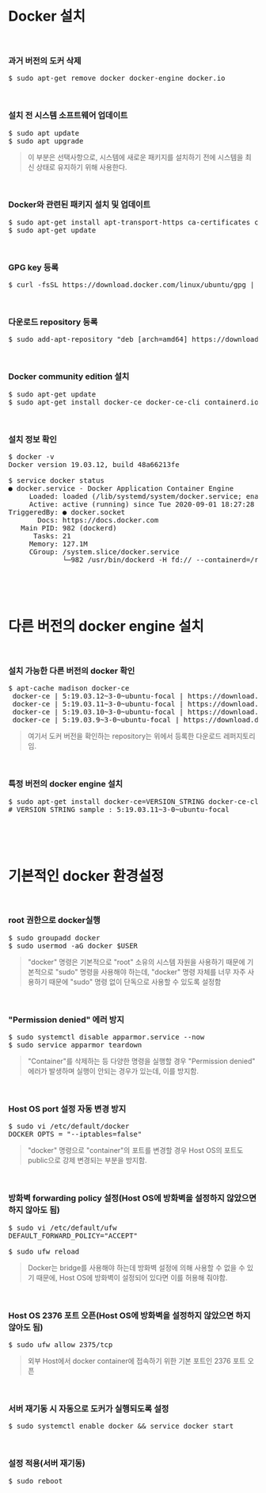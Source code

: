 # Docker 설치
</br>

### 과거 버전의 도커 삭제
<pre>$ sudo apt-get remove docker docker-engine docker.io</pre>
</br>

### 설치 전 시스템 소프트웨어 업데이트
<pre>$ sudo apt update
$ sudo apt upgrade</pre>
> 이 부분은 선택사항으로, 시스템에 새로운 패키지를 설치하기 전에 시스템을 최신 상태로 유지하기 위해 사용한다.
</br>

### Docker와 관련된 패키지 설치 및 업데이트
<pre>$ sudo apt-get install apt-transport-https ca-certificates curl gnupg-agent software-properties-common
$ sudo apt-get update</pre>
</br>

### GPG key 등록
<pre>$ curl -fsSL https://download.docker.com/linux/ubuntu/gpg | sudo apt-key add - </pre>
</br>

### 다운로드 repository 등록
<pre>$ sudo add-apt-repository "deb [arch=amd64] https://download.docker.com/linux/ubuntu $(lsb_release -cs) stable"</pre>
</br>

### Docker community edition 설치
<pre>$ sudo apt-get update
$ sudo apt-get install docker-ce docker-ce-cli containerd.io</pre>
</br>

### 설치 정보 확인
<pre>$ docker -v
Docker version 19.03.12, build 48a66213fe

$ service docker status
● docker.service - Docker Application Container Engine
     Loaded: loaded (/lib/systemd/system/docker.service; enabled; vendor preset: enabled)
     Active: active (running) since Tue 2020-09-01 18:27:28 KST; 1h 39min ago
TriggeredBy: ● docker.socket
       Docs: https://docs.docker.com
   Main PID: 982 (dockerd)
      Tasks: 21
     Memory: 127.1M
     CGroup: /system.slice/docker.service
             └─982 /usr/bin/dockerd -H fd:// --containerd=/run/containerd/containerd.sock</pre>
</br></br></br>


# 다른 버전의 docker engine 설치
</br>

### 설치 가능한 다른 버전의 docker 확인
<pre>$ apt-cache madison docker-ce
 docker-ce | 5:19.03.12~3-0~ubuntu-focal | https://download.docker.com/linux/ubuntu focal/stable amd64 Packages
 docker-ce | 5:19.03.11~3-0~ubuntu-focal | https://download.docker.com/linux/ubuntu focal/stable amd64 Packages
 docker-ce | 5:19.03.10~3-0~ubuntu-focal | https://download.docker.com/linux/ubuntu focal/stable amd64 Packages
 docker-ce | 5:19.03.9~3-0~ubuntu-focal | https://download.docker.com/linux/ubuntu focal/stable amd64 Packages</pre>
> 여기서 도커 버전을 확인하는 repository는 위에서 등록한 다운로드 레퍼지토리임.
</br>

### 특정 버전의 docker engine 설치
<pre>$ sudo apt-get install docker-ce=VERSION_STRING docker-ce-cli=VERSION_STRING containerd.io
# VERSION_STRING sample : 5:19.03.11~3-0~ubuntu-focal</pre>
</br></br></br>


# 기본적인 docker 환경설정
</br>

### root 권한으로 docker실행
<pre>$ sudo groupadd docker
$ sudo usermod -aG docker $USER</pre>
> "docker" 명령은 기본적으로 "root" 소유의 시스템 자원을 사용하기 때문에 기본적으로 "sudo" 명령을 사용해야 하는데, 
"docker" 명령 자체를 너무 자주 사용하기 때문에 "sudo" 명령 없이 단독으로 사용할 수 있도록 설정함
</br>

### "Permission denied" 에러 방지
<pre>$ sudo systemctl disable apparmor.service --now
$ sudo service apparmor teardown</pre>
> "Container"를 삭제하는 등 다양한 명령을 실행할 경우 "Permission denied" 에러가 발생하며 실행이 안되는 경우가 있는데, 이를 방지함.
</br>

### Host OS port 설정 자동 변경 방지
<pre>$ sudo vi /etc/default/docker 
DOCKER_OPTS = "--iptables=false"</pre>
> "docker" 명령으로 "container"의 포트를 변경할 경우 Host OS의 포트도 public으로 강제 변경되는 부분을 방지함.
</br>

### 방화벽 forwarding policy 설정(Host OS에 방화벽을 설정하지 않았으면 하지 않아도 됨)
<pre>$ sudo vi /etc/default/ufw
DEFAULT_FORWARD_POLICY="ACCEPT"

$ sudo ufw reload</pre>
> Docker는 bridge를 사용해야 하는데 방화벽 설정에 의해 사용할 수 없을 수 있기 때문에, Host OS에 방화벽이 설정되어 있다면 이를 허용해 줘야함.
</br>

### Host OS 2376 포트 오픈(Host OS에 방화벽을 설정하지 않았으면 하지 않아도 됨)
<pre>$ sudo ufw allow 2375/tcp</pre>
> 외부 Host에서 docker container에 접속하기 위한 기본 포트인 2376 포트 오픈
</br>

### 서버 재기동 시 자동으로 도커가 실행되도록 설정
<pre>$ sudo systemctl enable docker && service docker start</pre>
</br>

### 설정 적용(서버 재기동)
<pre>$ sudo reboot</pre>
